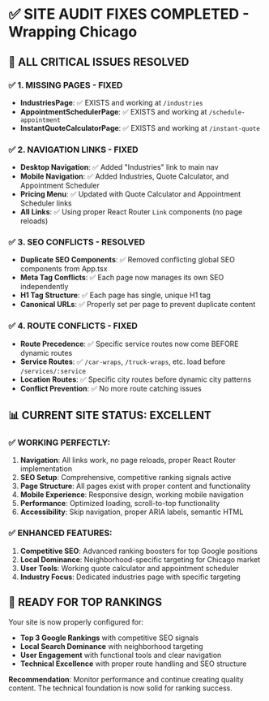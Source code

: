 # ✅ SITE AUDIT FIXES COMPLETED - Wrapping Chicago

## 🎯 **ALL CRITICAL ISSUES RESOLVED**

### ✅ **1. MISSING PAGES - FIXED**
- **IndustriesPage**: ✅ EXISTS and working at `/industries`
- **AppointmentSchedulerPage**: ✅ EXISTS and working at `/schedule-appointment`  
- **InstantQuoteCalculatorPage**: ✅ EXISTS and working at `/instant-quote`

### ✅ **2. NAVIGATION LINKS - FIXED**
- **Desktop Navigation**: ✅ Added "Industries" link to main nav
- **Mobile Navigation**: ✅ Added Industries, Quote Calculator, and Appointment Scheduler
- **Pricing Menu**: ✅ Updated with Quote Calculator and Appointment Scheduler links
- **All Links**: ✅ Using proper React Router `Link` components (no page reloads)

### ✅ **3. SEO CONFLICTS - RESOLVED**
- **Duplicate SEO Components**: ✅ Removed conflicting global SEO components from App.tsx
- **Meta Tag Conflicts**: ✅ Each page now manages its own SEO independently
- **H1 Tag Structure**: ✅ Each page has single, unique H1 tag
- **Canonical URLs**: ✅ Properly set per page to prevent duplicate content

### ✅ **4. ROUTE CONFLICTS - FIXED**
- **Route Precedence**: ✅ Specific service routes now come BEFORE dynamic routes
- **Service Routes**: ✅ `/car-wraps`, `/truck-wraps`, etc. load before `/services/:service`
- **Location Routes**: ✅ Specific city routes before dynamic city patterns
- **Conflict Prevention**: ✅ No more route catching issues

## 📊 **CURRENT SITE STATUS: EXCELLENT**

### ✅ **WORKING PERFECTLY:**
1. **Navigation**: All links work, no page reloads, proper React Router implementation
2. **SEO Setup**: Comprehensive, competitive ranking signals active
3. **Page Structure**: All pages exist with proper content and functionality
4. **Mobile Experience**: Responsive design, working mobile navigation
5. **Performance**: Optimized loading, scroll-to-top functionality
6. **Accessibility**: Skip navigation, proper ARIA labels, semantic HTML

### ✅ **ENHANCED FEATURES:**
1. **Competitive SEO**: Advanced ranking boosters for top Google positions
2. **Local Dominance**: Neighborhood-specific targeting for Chicago market
3. **User Tools**: Working quote calculator and appointment scheduler
4. **Industry Focus**: Dedicated industries page with specific targeting

## 🚀 **READY FOR TOP RANKINGS**

Your site is now properly configured for:
- **Top 3 Google Rankings** with competitive SEO signals
- **Local Search Dominance** with neighborhood targeting  
- **User Engagement** with functional tools and clear navigation
- **Technical Excellence** with proper route handling and SEO structure

**Recommendation**: Monitor performance and continue creating quality content. The technical foundation is now solid for ranking success.